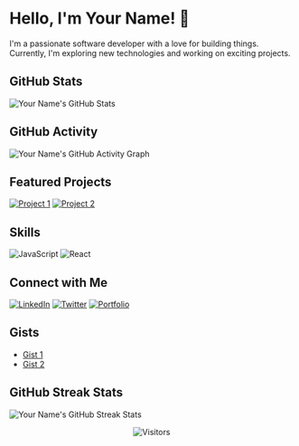 <!-- Your Name -->
# Hello, I'm Your Name! 👋

<!-- Your Bio -->
I'm a passionate software developer with a love for building things. Currently, I'm exploring new technologies and working on exciting projects.

<!-- GitHub Stats -->
## GitHub Stats
![Your Name's GitHub Stats](https://github-readme-stats.vercel.app/api?username=mk070&show_icons=true&count_private=true&hide=issues&theme=radical)

<!-- GitHub Activity Graph -->
## GitHub Activity
![Your Name's GitHub Activity Graph](https://activity-graph.herokuapp.com/graph?username=mk070&theme=react-dark)

<!-- Featured Projects -->
## Featured Projects
[![Project 1](https://github-readme-stats.vercel.app/api/pin/?username=mk070&repo=project-1&theme=radical)](https://github.com/mk070/web3-game)
[![Project 2](https://github-readme-stats.vercel.app/api/pin/?username=mk070&repo=project-2&theme=radical)](https://github.com/your-username/project-2)
<!-- Add more projects as needed -->

<!-- Skills -->
## Skills
![JavaScript](https://img.shields.io/badge/-JavaScript-F7DF1E?style=flat-square&logo=javascript&logoColor=white)
![React](https://img.shields.io/badge/-React-61DAFB?style=flat-square&logo=react&logoColor=white)
<!-- Add more skills as needed -->

<!-- Connect with Me -->
## Connect with Me
[![LinkedIn](https://img.shields.io/badge/-LinkedIn-0A66C2?style=flat-square&logo=linkedin&logoColor=white)](https://www.linkedin.com/in/your-username)
[![Twitter](https://img.shields.io/badge/-Twitter-1DA1F2?style=flat-square&logo=twitter&logoColor=white)](https://twitter.com/your-username)
[![Portfolio](https://img.shields.io/badge/-Portfolio-000?style=flat-square)](https://your-portfolio-url.com)

<!-- GitHub Gists -->
## Gists
- [Gist 1](https://gist.github.com/your-username/gist-1)
- [Gist 2](https://gist.github.com/your-username/gist-2)
<!-- Add more gists as needed -->

<!-- GitHub Streak Stats -->
## GitHub Streak Stats
![Your Name's GitHub Streak Stats](https://github-readme-streak-stats.herokuapp.com/?user=mk070&theme=dark)

<!-- Footer -->
<p align="center">
  <img src="https://visitor-badge.laobi.icu/badge?page_id=your-username.your-username" alt="Visitors">
</p>
